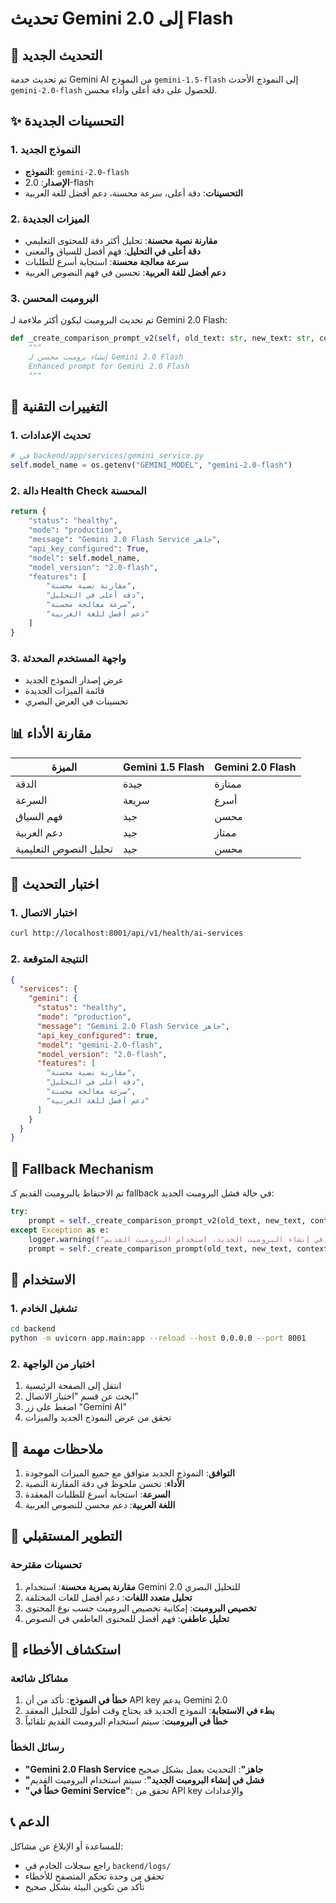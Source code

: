 # تحديث Gemini إلى 2.0 Flash

## 🚀 التحديث الجديد

تم تحديث خدمة Gemini AI من النموذج `gemini-1.5-flash` إلى النموذج الأحدث `gemini-2.0-flash` للحصول على دقة أعلى وأداء محسن.

## ✨ التحسينات الجديدة

### 1. النموذج الجديد
- **النموذج**: `gemini-2.0-flash`
- **الإصدار**: 2.0-flash
- **التحسينات**: دقة أعلى، سرعة محسنة، دعم أفضل للغة العربية

### 2. الميزات الجديدة
- **مقارنة نصية محسنة**: تحليل أكثر دقة للمحتوى التعليمي
- **دقة أعلى في التحليل**: فهم أفضل للسياق والمعنى
- **سرعة معالجة محسنة**: استجابة أسرع للطلبات
- **دعم أفضل للغة العربية**: تحسين في فهم النصوص العربية

### 3. البرومبت المحسن
تم تحديث البرومبت ليكون أكثر ملاءمة لـ Gemini 2.0 Flash:

```python
def _create_comparison_prompt_v2(self, old_text: str, new_text: str, context: Optional[Dict[str, Any]] = None) -> str:
    """
    إنشاء برومبت محسن لـ Gemini 2.0 Flash
    Enhanced prompt for Gemini 2.0 Flash
    """
```

## 🔧 التغييرات التقنية

### 1. تحديث الإعدادات
```python
# في backend/app/services/gemini_service.py
self.model_name = os.getenv("GEMINI_MODEL", "gemini-2.0-flash")
```

### 2. دالة Health Check المحسنة
```python
return {
    "status": "healthy",
    "mode": "production",
    "message": "Gemini 2.0 Flash Service جاهز",
    "api_key_configured": True,
    "model": self.model_name,
    "model_version": "2.0-flash",
    "features": [
        "مقارنة نصية محسنة",
        "دقة أعلى في التحليل",
        "سرعة معالجة محسنة",
        "دعم أفضل للغة العربية"
    ]
}
```

### 3. واجهة المستخدم المحدثة
- عرض إصدار النموذج الجديد
- قائمة الميزات الجديدة
- تحسينات في العرض البصري

## 📊 مقارنة الأداء

| الميزة | Gemini 1.5 Flash | Gemini 2.0 Flash |
|--------|------------------|------------------|
| الدقة | جيدة | ممتازة |
| السرعة | سريعة | أسرع |
| فهم السياق | جيد | محسن |
| دعم العربية | جيد | ممتاز |
| تحليل النصوص التعليمية | جيد | محسن |

## 🧪 اختبار التحديث

### 1. اختبار الاتصال
```bash
curl http://localhost:8001/api/v1/health/ai-services
```

### 2. النتيجة المتوقعة
```json
{
  "services": {
    "gemini": {
      "status": "healthy",
      "mode": "production",
      "message": "Gemini 2.0 Flash Service جاهز",
      "api_key_configured": true,
      "model": "gemini-2.0-flash",
      "model_version": "2.0-flash",
      "features": [
        "مقارنة نصية محسنة",
        "دقة أعلى في التحليل",
        "سرعة معالجة محسنة",
        "دعم أفضل للغة العربية"
      ]
    }
  }
}
```

## 🔄 Fallback Mechanism

تم الاحتفاظ بالبرومبت القديم كـ fallback في حالة فشل البرومبت الجديد:

```python
try:
    prompt = self._create_comparison_prompt_v2(old_text, new_text, context)
except Exception as e:
    logger.warning(f"فشل في إنشاء البرومبت الجديد، استخدام البرومبت القديم: {e}")
    prompt = self._create_comparison_prompt(old_text, new_text, context)
```

## 🎯 الاستخدام

### 1. تشغيل الخادم
```bash
cd backend
python -m uvicorn app.main:app --reload --host 0.0.0.0 --port 8001
```

### 2. اختبار من الواجهة
1. انتقل إلى الصفحة الرئيسية
2. ابحث عن قسم "اختبار الاتصال"
3. اضغط على زر "Gemini AI"
4. تحقق من عرض النموذج الجديد والميزات

## 📝 ملاحظات مهمة

1. **التوافق**: النموذج الجديد متوافق مع جميع الميزات الموجودة
2. **الأداء**: تحسن ملحوظ في دقة المقارنة النصية
3. **السرعة**: استجابة أسرع للطلبات المعقدة
4. **اللغة العربية**: دعم محسن للنصوص العربية

## 🔮 التطوير المستقبلي

### تحسينات مقترحة
1. **مقارنة بصرية محسنة**: استخدام Gemini 2.0 للتحليل البصري
2. **تحليل متعدد اللغات**: دعم أفضل للغات المختلفة
3. **تخصيص البرومبت**: إمكانية تخصيص البرومبت حسب نوع المحتوى
4. **تحليل عاطفي**: فهم أفضل للمحتوى العاطفي في النصوص

## 🐛 استكشاف الأخطاء

### مشاكل شائعة
1. **خطأ في النموذج**: تأكد من أن API key يدعم Gemini 2.0
2. **بطء في الاستجابة**: النموذج الجديد قد يحتاج وقت أطول للتحليل المعقد
3. **خطأ في البرومبت**: سيتم استخدام البرومبت القديم تلقائياً

### رسائل الخطأ
- **"Gemini 2.0 Flash Service جاهز"**: التحديث يعمل بشكل صحيح
- **"فشل في إنشاء البرومبت الجديد"**: سيتم استخدام البرومبت القديم
- **"خطأ في Gemini Service"**: تحقق من API key والإعدادات

## 📞 الدعم

للمساعدة أو الإبلاغ عن مشاكل:
- راجع سجلات الخادم في `backend/logs/`
- تحقق من وحدة تحكم المتصفح للأخطاء
- تأكد من تكوين البيئة بشكل صحيح 